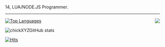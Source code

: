 14, LUA/NODE.JS Programmer.

---
<a href="https://discord.com/users/827204529161633813">
  <img src="https://lanyard-profile-readme.vercel.app/api/827204529161633813?hideTimestamp=true&idleMessage=Just%20chillin'%20at%20the%20moment..." align="right" />
</a>

[![Top Languages](https://github-readme-stats.vercel.app/api/top-langs/?username=wspitssxui&layout=compact&langs_count=10&theme=tokyonight)](https://github.com/chickXYZ/github-readme-stats)

![chickXYZGitHub stats](https://github-readme-stats.vercel.app/api?username=wspitssxui&show_icons=true&theme=tokyonight)

[![Hits](https://hits.link/hits?url=https://github.com/wspitssxui&bgLeft=444444&bgRight=575fff&label=visits)](https://hits.link)
